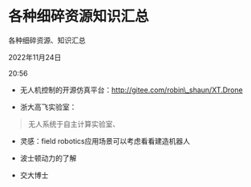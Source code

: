 # 各种细碎资源知识汇总

各种细碎资源、知识汇总

2022年11月24日

20:56

 

-   无人机控制的开源仿真平台：http://gitee.com/robin\_shaun/XT.Drone

-   浙大高飞实验室：

> 无人系统于自主计算实验室、

-   灵感：field robotics应用场景可以考虑看看建造机器人

-   波士顿动力的了解

-   交大博士

>  
>
>  
 
